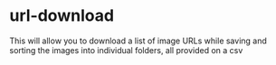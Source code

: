 # url-download
This will allow you to download a list of image URLs while saving and sorting the images into individual folders, all provided on a csv

